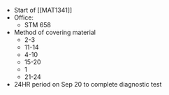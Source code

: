 - Start of [[MAT1341]]
- Office:
	- STM 658
- Method of covering material
	- 2-3
	- 11-14
	- 4-10
	- 15-20
	- 1
	- 21-24
- 24HR period on Sep 20 to complete diagnostic test